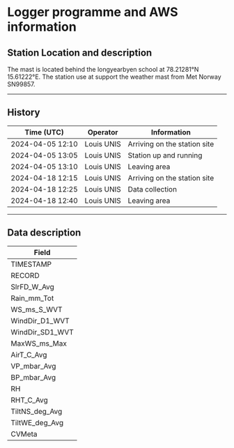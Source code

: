 # Logger programme and AWS information

## Station Location and description

The mast is located behind the longyearbyen school at 78.21281°N 15.61222°E.
The station use at support the weather mast from Met Norway SN99857.

---
## History

| Time (UTC)       | Operator     | Information                       |
|------------------|--------------|-----------------------------------|
|2024-04-05 12:10  | Louis UNIS   | Arriving on the station site      |
|2024-04-05 13:05  | Louis UNIS   | Station up and running            |
|2024-04-05 13:10  | Louis UNIS   | Leaving area                      |
|2024-04-18 12:15  | Louis UNIS   | Arriving on the station site      |
|2024-04-18 12:25  | Louis UNIS   | Data collection                   |
|2024-04-18 12:40  | Louis UNIS   | Leaving area                      |


---
## Data description

| Field         | 
|---------------|
|TIMESTAMP      |
|RECORD         |
|SlrFD_W_Avg    |
|Rain_mm_Tot    |
|WS_ms_S_WVT|
|WindDir_D1_WVT|
|WindDir_SD1_WVT|
|MaxWS_ms_Max|
|AirT_C_Avg|
|VP_mbar_Avg|
|BP_mbar_Avg|
|RH|
|RHT_C_Avg|
|TiltNS_deg_Avg|
|TiltWE_deg_Avg|
|CVMeta|
